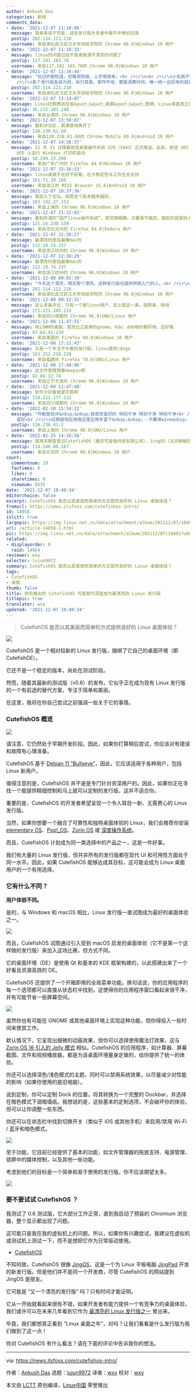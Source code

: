 ```yaml
---
author: Ankush Das
categories: 新闻
comments_data:
- date: '2021-12-07 11:10:06'
  message: 简单来说不可能，这些发行版大多是中看不中用的垃圾
  postip: 202.114.122.210
  username: 来自湖北武汉武汉大学测绘学院的 Chrome 96.0|Windows 10 用户
- date: '2021-12-07 11:10:33'
  message: linux的问题已经不是桌面漂不漂亮的问题了
  postip: 117.181.103.78
  username: 来自117.181.103.78的 Chrome 96.0|Windows 10 用户
- date: '2021-12-07 11:16:44'
  message: "玩过的都知道，初看很惊艳，上手很简单。<br />\r\n<br />\r\n小毛病不断，大毛病偶然。在折腾中慢性自杀。<br />\r\n<br
    />\r\n各个发行版各自为政，自行其是，爱咋咋地，都是浪费时间。唯一统一且好用的就是linux的终端。不过微软的WSL简直是定向打击。"
  postip: 202.114.122.210
  username: 来自湖北武汉武汉大学测绘学院的 Chrome 96.0|Windows 10 用户
- date: '2021-12-07 13:14:07'
  message: Linux社群應該反省&quot;&quot;桌面&quot;&quot;困境，Linux桌面真正用處是&quot;日常工作&quot;，一個花瓶般桌面，卻不能玩遊戲，或Adobe全家桶，有啥意義???老叫使用者回到terminal介面，真的不會有未來。。。。
  postip: 36.232.183.240
  username: 来自台湾的 Chrome 96.0|Windows 10 用户
- date: '2021-12-07 13:58:07'
  message: 看到评论区，我满意地离开了
  postip: 120.230.61.60
  username: 来自120.230.61.60的 Chrome Mobile 80.0|Android 10 用户
- date: '2021-12-07 14:26:37'
  message: 12 月 31 日随着统信桌面操作系统 V20（1043）正式推送。此前，统信 UOS 已经完成了 3000 多款打印机产品的适配。新的毕昇驱动引擎方案可以直接在统信
    UOS 上运行 Windows 打印机驱动
  postip: 58.249.23.200
  username: 来自广东广州的 Firefox 84.0|Windows 10 用户
- date: '2021-12-07 15:16:53'
  message: linux桌面不在好不好看，在于稳定性与工作生态支持
  postip: 101.71.39.166
  username: 来自浙江的 MIUI Browser 15.6|Android 10 用户
- date: '2021-12-07 18:37:36'
  message: 我加入了论坛。祝愿这个版本越来越好。
  postip: 183.192.27.152
  username: 来自上海的 Chrome 96.0|Windows 10 用户
- date: '2021-12-07 21:22:03'
  message: 看到所谓的“国产linux操作系统”，感觉辣眼睛。只要我不尴尬，尴尬的就是别人？
  postip: 121.16.230.159
  username: 来自河北沧州的 Firefox 94.0|Fedora 用户
- date: '2021-12-07 22:38:27'
  message: 最漂亮的是指最像mac的
  postip: 112.10.74.237
  username: 来自浙江杭州的 Chrome 96.0|Windows 10 用户
- date: '2021-12-07 22:38:29'
  message: 最漂亮的是指最像mac的
  postip: 112.10.74.237
  username: 来自浙江杭州的 Chrome 96.0|Windows 10 用户
- date: '2021-12-08 09:02:39'
  message: "今天这个漂亮，明天那个漂亮，这种发行版也就哄哄刚入门的人。<br />\r\n<br />\r\n真用起桌面版，反倒是越来越拉跨。"
  postip: 202.114.122.210
  username: 来自湖北武汉武汉大学测绘学院的 Chrome 96.0|Windows 10 用户
- date: '2021-12-08 09:12:31'
  message: 这么多条评论，只有一个是linux用户，加上我这一条，就两条，哈哈
  postip: 171.221.205.133
  username: 来自四川成都的 Chrome 96.0|GNU/Linux 用户
- date: '2021-12-08 11:47:55'
  message: 用i3WM的桌面，感觉比之前用的gnome，kde，dde啥的都好用，还好看
  postip: 97.64.41.229
  username: 来自美国的 Firefox 94.0|Windows 10 用户
- date: '2021-12-08 17:11:43'
  message: 又是一个专注于中看的发行版，linus震怒/doge
  postip: 183.252.219.228
  username: 来自福建的 Firefox 78.0|GNU/Linux 用户
- date: '2021-12-08 17:48:06'
  message: 这文件管理很像deepin啊
  postip: 42.84.32.74
  username: 来自辽宁大连的 Chrome 96.0|Windows 10 用户
- date: '2021-12-09 11:47:48'
  message: 软件少好看就是花瓶啊
  postip: 118.112.177.112
  username: 来自四川成都的 Chrome 96.0|Windows 10 用户
- date: '2022-02-10 15:54:22'
  message: "咋都是批评&nbsp;&nbsp;我感觉蛮好的 特别干净 特别干净 特别干净<br />\r\n像mac咋了 还不是好多人装了linux各种找mac的美化主题，有个直接做好的
    蛮好<br />\r\n后期就吧应用商店里应用丰富下&nbsp;&nbsp;--不要用wine&nbsp; &nbsp;不要wine 不要wine<br />\r\n商店没有墙的问题感觉完美&nbsp;&nbsp;非常适合我这种矫情的懒人"
  postip: 116.236.41.2
  username: 来自上海的 Chrome 98.0|GNU/Linux 用户
- date: '2022-02-25 14:16:56'
  message: 我用天眼查查过CutefishOS（重庆可爱鱼科技有限公司）、JingOS（北京鲸鲮信息系统技术有限公司 ）的开发公司，有共同的股东，甚至顺着股权穿透图还能找到fydeos（燧炻科技创新(北京)有限责任公司）
  postip: 114.246.88.187
  username: 来自北京的 Chrome 98.0|Windows 10 用户
count:
  commentnum: 19
  favtimes: 0
  likes: 0
  sharetimes: 0
  viewnum: 9535
date: '2021-12-07 10:40:34'
editorchoice: false
excerpt: CutefishOS 能否以其美丽而简单的方式提供良好的 Linux 桌面体验？
fromurl: https://news.itsfoss.com/cutefishos-intro/
id: 14058
islctt: true
largepic: https://img.linux.net.cn/data/attachment/album/202112/07/104017u0wx6s8mfgl4xlhu.png
url: /article-14058-1.html
pic: https://img.linux.net.cn/data/attachment/album/202112/07/104017u0wx6s8mfgl4xlhu.png.thumb.jpg
related:
- displayorder: 0
  raid: 14924
reviewer: wxy
selector: lujun9972
summary: CutefishOS 能否以其美丽而简单的方式提供良好的 Linux 桌面体验？
tags:
- CutefishOS
- 桌面
thumb: false
title: 即将推出的 CutefishOS 可能取代深度成为最漂亮的 Linux 发行版
titlepic: true
translator: wxy
updated: '2021-12-07 10:40:34'
---
```



> 
> CutefishOS 能否以其美丽而简单的方式提供良好的 Linux 桌面体验？
> 
> 
> 


![](https://img.linux.net.cn/data/attachment/album/202112/07/104017u0wx6s8mfgl4xlhu.png)


CutefishOS 是一个相对较新的 Linux 发行版，捆绑了它自己的桌面环境（即 CutefishDE）。


它还不是一个稳定的版本，尚处在测试阶段。


然而，随着其最新的测试版（v0.6）的发布，它似乎正在成为现有 Linux 发行版的一个有前途的替代方案，专注于简单和美丽。


在这里，我将在你自己尝试之前强调一些关于它的事情。


### CutefishOS 概览


![](https://img.linux.net.cn/data/attachment/album/202112/07/104035xx04sbm60s44zz5t.png)


请注意，它仍然处于早期开发阶段。因此，如果你打算稍后尝试，你应该对有错误和故障有心理准备。


CutefishOS 基于 [Debian 11 “Bullseye”](https://news.itsfoss.com/debian-11-feature/)，因此，它应该适用于各种用户，包括 Linux 新用户。


值得注意的是，CutefishOS 并不是是专门针对资深用户的。因此，如果你正在寻找一个能提供精细控制和马上就可以定制的发行版，这并不适合你。


重要的是，CutefishOS 的开发者希望呈现一个令人耳目一新、无需费心的 Linux 发行版。


当然，如果你想要一个融合了可靠性和独特桌面体验的 Linux，我们会推荐你安装 [elementary OS](https://news.itsfoss.com/elementary-os-6-release/)、[Pop!\_OS](https://pop.system76.com)、[Zorin OS](https://news.itsfoss.com/zorin-os-16-release/) 或 [深度操作系统](https://news.itsfoss.com/deepin-linux-20-2-2-release/)。


而且，CutefishOS 计划成为同一类选择中的产品之一，这是一件好事。


我们有大量的 Linux 发行版，但并非所有的发行版都在现代 UI 和可用性方面处于同一水平。因此，如果 CutefishOS 能够达成其目标，这可能会成为 Linux 桌面用户的一个有用选择。


### 它有什么不同？


**用户体验不同。**


是的，与 Windows 和 macOS 相比，Linux 发行版一直试图成为最好的桌面体验之一。


![](https://img.linux.net.cn/data/attachment/album/202112/07/104035aizliie73vppgi33.png)


而且，CutefishOS 试图通过引入受到 macOS 启发的桌面体验（它不是第一个这样做的发行版）来加入这场比赛，但方式不同。


它的桌面环境（DE）是使用 Qt 和基本的 KDE 框架构建的，以此搭建出来了一个好看且资源高效的 DE。


CutefishOS 还提供了一个开箱即用的全局菜单功能。换句话说，你的应用程序的每一个选项都可以直接从状态栏中找到，这使得你的应用程序窗口看起来很干净，并有可能节省一些屏幕空间。


![](https://img.linux.net.cn/data/attachment/album/202112/07/104036cp932k3bk91p33pv.png)


虽然你也有可能在 GNOME 或其他桌面环境上实现这种功能，但你得投入一些时间来使其工作。


默认情况下，它呈现出细微的动画效果，但你可以选择使用魔法灯效果，这与 [Zorin OS 16 引入的 Jelly 模式](https://news.itsfoss.com/zorin-os-16-features/) 相似。CutefishOS 的应用程序，如计算器、屏幕截图、文件和视频播放器，都是为该桌面环境量身定做的，给你提供了统一的体验。


你还可以选择深色/浅色模式的主题，同时可以禁用系统效果，以尽量减少对性能的影响（如果你使用的是旧电脑）。


说到定制，你可以定制 Dock 的位置，将其转换为一个完整的 Dockbar，并选择在暗色模式下调暗墙纸。我想说的是，这些基本的定制选项，不会破坏你的体验，但可以让你调整一些东西。


你还可以在状态栏中找到切换开关（类似于 iOS 或其他手机）来启用/禁用 Wi-Fi / 蓝牙和暗色模式。


![](https://img.linux.net.cn/data/attachment/album/202112/07/104036p3341y73hk8h68y9.png)


至于功能，它目前已经提供了基本的功能，如文件管理器的拖放支持、电源管理、锁屏中的媒体控制，以及其他一些功能。


考虑到他们的目标是一个简单和易于使用的发行版，你不应该期望太多。


![](https://img.linux.net.cn/data/attachment/album/202112/07/104037dlnxi3ulv6rnxinv.png)


### 要不要试试 CutefishOS ？


我测试了 0.6 测试版，它大部分工作正常，直到我启动了预装的 Chromium 浏览器，整个显示都出现了问题。


这可能只是我在我的虚拟机上的问题。所以，如果你有兴趣尝试，我建议在虚拟机或测试机上测试一下，而不是想把它作为日常驱动使用。


* [CutefishOS](https://en.cutefishos.com)


不知何故，CutefishOS 很像 [JingOS](https://en.jingos.com/)，这是一个为 Linux 平板电脑 [JingPad](https://itsfoss.com/jingpad-a1-review/) 开发的新发行版。但是他们并不是同一个开发商，尽管 CutefishOS 的网站提到 JingOS 是朋友。


它可能是 “又一个漂亮的发行版” 吗？只有时间才能证明。


它从一开始就看起来很有不错，如果开发者有能力提供一个有竞争力的桌面体验，我们或许可以在未来几年看到它作为 [最漂亮的 Linux 发行版之一](https://itsfoss.com/beautiful-linux-distributions/) 冒出来。


毕竟，我们都想真正看到 “Linux 桌面之年”，对吗？让我们看看是什么发行版为我们做到了这一点！


你对 CutefishOS 有什么看法？请在下面的评论中告诉我你的想法。




---


via: <https://news.itsfoss.com/cutefishos-intro/>


作者：[Ankush Das](https://news.itsfoss.com/author/ankush/) 选题：[lujun9972](https://github.com/lujun9972) 译者：[wxy](https://github.com/wxy) 校对：[wxy](https://github.com/wxy)


本文由 [LCTT](https://github.com/LCTT/TranslateProject) 原创编译，[Linux中国](https://linux.cn/) 荣誉推出